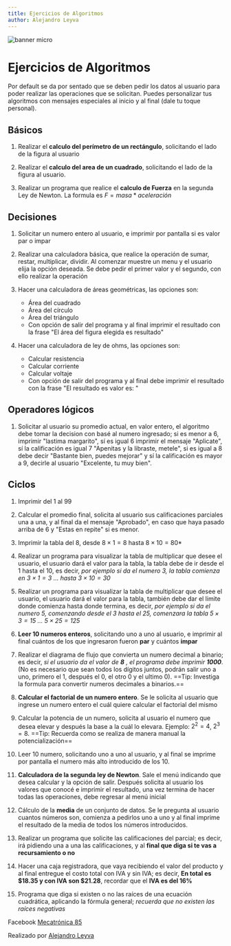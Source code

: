 ```yaml
---
title: Ejercicios de Algoritmos
author: Alejandro Leyva
---
```



![banner micro](https://www.alejandro-leyva.com/micro-21/web/imgs/banner.png)

# Ejercicios de Algoritmos

Por default se da por sentado que se deben pedir los datos al usuario para poder realizar las operaciones que se solicitan. Puedes personalizar tus algoritmos con mensajes especiales al inicio y al final (dale tu toque personal).

## Básicos

1. Realizar el **calculo del perímetro de un rectángulo**, solicitando el lado de la figura al usuario

2. Realizar el **calculo del area de un cuadrado**, solicitando el lado de la figura al usuario.
3. Realizar un programa que realice el **calculo de Fuerza** en la segunda Ley de Newton. La formula es $F=masa * aceleración$

## Decisiones 

1. Solicitar un numero entero al usuario, e imprimir por pantalla si es valor par o impar

2. Realizar una calculadora básica, que realice la operación de sumar, restar, multiplicar, dividir. Al comenzar muestre un menu y el usuario elija la opción deseada. Se debe pedir el primer valor y el segundo, con ello realizar la operación

3. Hacer una calculadora de áreas geométricas, las opciones son:
    - Área del cuadrado
    - Área del círculo
    - Área del triángulo
    - Con opción de salir del programa y al final imprimir el resultado con la frase "El área del figura elegida es resultado"

4. Hacer una calculadora de ley de ohms, las opciones son:
    - Calcular resistencia
    - Calcular corriente
    - Calcular voltaje
    - Con opción de salir del programa y al final debe imprimir el resultado con la frase "El resultado es valor es: "

## Operadores lógicos

1. Solicitar al usuario su promedio actual, en valor entero, el algoritmo debe tomar la decision con basé al numero ingresado; si es menor a 6, imprimir "lastima margarito", sí es igual 6 imprimir el mensaje "Aplicate", sí la calificación es igual 7 "Apenitas y la libraste, metele", si es igual a 8 debe decir "Bastante bien, puedes mejorar" y sí la calificación es mayor a 9,
decirle al usuario "Excelente, tu muy bien".

## Ciclos

1. Imprimir del 1 al 99

2. Calcular el promedio final, solicita al usuario sus calificaciones parciales una a una, y al final da el mensaje "Aprobado", en caso que haya pasado arriba de 6 y "Estas en repite" si es menor.

3. Imprimir la tabla del 8, desde $8 \times 1=8$ hasta $8 \times 10=80$*

4. Realizar un programa para visualizar la tabla de multiplicar que desee el usuario, el usuario dará el valor para la tabla, la tabla debe de ir desde el 1 hasta el 10, es decir, *por ejemplo si da el numero 3, la tabla comienza en $3 \times 1=3$ ... hasta $3 \times 10=30$*

5. Realizar un programa para visualizar la tabla de multiplicar que desee el usuario, el usuario dará el valor para la tabla, también debe dar el limite donde comienza hasta donde termina, es decir, *por ejemplo si da el numero 5, comenzando desde el 3 hasta el 25, comenzara la tabla $5 \times 3 = 15$ ... $5 \times 25=125$*

6. **Leer 10 numeros enteros**, solicitando uno a uno al usuario, e imprimir al final cuántos de los que ingresaron fueron **par** y cuántos **impar**

7. Realizar el diagrama de flujo que convierta un numero decimal a binario; es decir, *si el usuario da el valor de **8** , el programa debe imprimir **1000***. (No es necesario que sean todos los dígitos juntos, podrán salir uno a uno, primero el 1, después el 0, el otro 0 y el ultimo 0). ==Tip: Investiga la formula para convertir numeros decimales a binarios.==

8.  **Calcular el factorial de un numero entero**. Se le solicita al usuario que ingrese un numero entero el cuál quiere calcular el factorial del mismo

9.  Calcular la potencia de un numero, solicita al usuario el numero que desea elevar y después la base a la cuál lo elevara. Ejemplo: $2^2= 4$, $2^3=8$. ==Tip: Recuerda como se realiza de manera manual la potencialización==

10.  Leer 10 numero, solicitando uno a uno al usuario, y al final se imprime por pantalla el numero más alto introducido de los 10.

11. **Calculadora de la segunda ley de Newton**. Sale el menú indicando que desea calcular y la opción de salir. Después solicita al usuario los valores que conocé e imprimir el resultado, una vez termina de hacer todas las operaciones, debe regresar al menú inicial

12. Cálculo de la **media** de un conjunto de datos. Se le pregunta al usuario cuantos números son, comienza a pedirlos uno a uno y al final imprime el resultado de la media de todos los números introducidos.

13. Realizar un programa que solicite las calificaciones del parcial; es decir, irá pidiendo una a una las calificaciones, y al **final que diga si te vas a recursamiento o no**

14. Hacer una caja registradora, que vaya recibiendo el valor del producto y al final entregue el costo total con IVA y sin IVA; es decir, **En total es \$18.35 y con IVA son \$21.28**, recordar que el **IVA es del 16%**

15. Programa que diga si existen o no las raíces de una ecuación cuadrática, aplicando la fórmula general; *recuerda que no existen las raíces negativas*



<!-- text autogenerated footer --> <p>Facebook <a href="https://www.facebook.com/mecatronica85/" target="_blank">Mecatrónica 85</a></p><p>Realizado por <a href="https://www.alejandro-leyva.com" target="_blank">Alejandro Leyva</a></p>